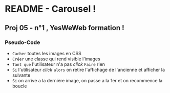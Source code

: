 # README - Carousel !

## Proj 05 - n°1 , YesWeWeb formation !

### Pseudo-Code

* `Cacher` toutes les images en CSS
* `Créer` une classe qui rend visible l'images
* `Tant que` l'utilisateur n'a pas *click* `Faire` rien
* `Si` l'utilisateur *click* `alors` on retire l'affichage de l'ancienne et afficher la suivante
* `Si` on arrive a la dernière image, on passe a la 1er et on recommence la boucle